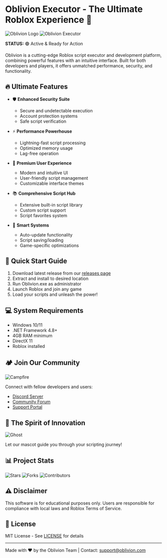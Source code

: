 # Oblivion Executor - The Ultimate Roblox Experience 🚀

![Oblivion Logo](assets/logo.png)
![Oblivion Executor](https://cdn.discordapp.com/attachments/1278801777780592641/1315306351727214693/H9BM728ckFliwAAAABJRU5ErkJggg.png?ex=6756edff&is=67559c7f&hm=e2e6315921ec6f1b746a6c38bdb89cf9565a07e61a8d240fd24a88a15e2eff3c&)

**STATUS:** 🟢 Active & Ready for Action

Oblivion is a cutting-edge Roblox script executor and development platform, combining powerful features with an intuitive interface. Built for both developers and players, it offers unmatched performance, security, and functionality.

## 🔥 Ultimate Features

- 🛡️ **Enhanced Security Suite**
  - Secure and undetectable execution
  - Account protection systems
  - Safe script verification

- ⚡ **Performance Powerhouse**
  - Lightning-fast script processing
  - Optimized memory usage
  - Lag-free operation

- 🎨 **Premium User Experience**
  - Modern and intuitive UI
  - User-friendly script management
  - Customizable interface themes

- 📚 **Comprehensive Script Hub**
  - Extensive built-in script library
  - Custom script support
  - Script favorites system

- 🔄 **Smart Systems**
  - Auto-update functionality
  - Script saving/loading
  - Game-specific optimizations

## 🚀 Quick Start Guide

1. Download latest release from our [releases page](https://github.com/oblivion/releases)
2. Extract and install to desired location
3. Run Oblivion.exe as administrator
4. Launch Roblox and join any game
5. Load your scripts and unleash the power!

## 💻 System Requirements

- Windows 10/11
- .NET Framework 4.8+
- 4GB RAM minimum
- DirectX 11
- Roblox installed

## 🏕️ Join Our Community

![Campfire](https://user-images.githubusercontent.com/74038190/213866269-5d00981c-7c98-46d7-8a8e-16f462f15227.gif)

Connect with fellow developers and users:
- [Discord Server](https://discord.gg/oblivion)
- [Community Forum](https://oblivion.com/forum)
- [Support Portal](https://oblivion.com/support)

## 👻 The Spirit of Innovation

![Ghost](https://raw.githubusercontent.com/git-goods/gitanimals/a7b0fa8a3eb9106512467c60a3d53643dd7c0842/docs/ghost-king.svg)

Let our mascot guide you through your scripting journey! 

## 📊 Project Stats
![Stars](https://img.shields.io/badge/Stars-100-green)
![Forks](https://img.shields.io/badge/Forks-50-blue)
![Contributors](https://img.shields.io/badge/Contributors-5-yellow)

## ⚠️ Disclaimer

This software is for educational purposes only. Users are responsible for compliance with local laws and Roblox Terms of Service.

## 📜 License

MIT License - See [LICENSE](LICENSE) for details

---
Made with ❤️ by the Oblivion Team | Contact: support@oblivion.com
